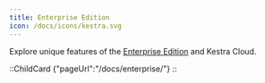 ```yaml
---
title: Enterprise Edition
icon: /docs/icons/kestra.svg
---
```


Explore unique features of the [Enterprise Edition](../07.enterprise/index.md) and Kestra Cloud.


::ChildCard
{"pageUrl":"/docs/enterprise/"}
::
